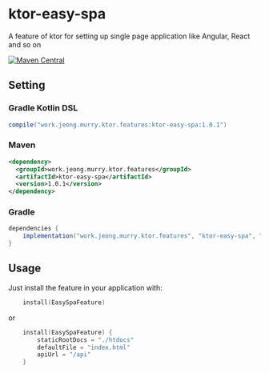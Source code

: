 # ktor-easy-spa
A feature of ktor for setting up single page application like Angular, React and so on

[![Maven Central](https://img.shields.io/maven-central/v/work.jeong.murry.ktor.features/ktor-easy-spa.svg?label=Maven%20Central)](https://search.maven.org/search?q=g:%22work.jeong.murry.ktor.features%22%20AND%20a:%22ktor-easy-spa%22)

## Setting
### Gradle Kotlin DSL
```groovy
compile("work.jeong.murry.ktor.features:ktor-easy-spa:1.0.1")
```

### Maven
```xml
<dependency>
  <groupId>work.jeong.murry.ktor.features</groupId>
  <artifactId>ktor-easy-spa</artifactId>
  <version>1.0.1</version>
</dependency>
```
### Gradle
```groovy
dependencies {
    implementation("work.jeong.murry.ktor.features", "ktor-easy-spa", "1.0.1")
}
```

## Usage
Just install the feature in your application with:
```kotlin
    install(EasySpaFeature)
```
or
```kotlin
    install(EasySpaFeature) {
        staticRootDocs = "./htdocs"
        defaultFile = "index.html"
        apiUrl = "/api"
    }
```
